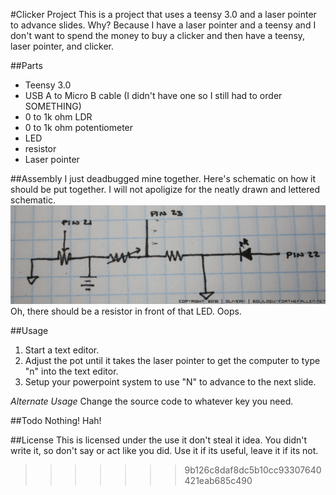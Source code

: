 #Clicker Project
This is a project that uses a teensy 3.0 and a laser pointer to advance slides.  Why?  Because I have a laser pointer and a teensy and I don't want to spend the money to buy a clicker and then have a teensy, laser pointer, and clicker.

##Parts
+ Teensy 3.0
+ USB A to Micro B cable (I didn't have one so I still had to order SOMETHING)
+ 0 to 1k ohm LDR
+ 0 to 1k ohm potentiometer
+ LED
+ resistor
+ Laser pointer

##Assembly
I just deadbugged mine together.  Here's schematic on how it should be put together.  I will not apoligize for the neatly drawn and lettered schematic.
![I can see clearly now, the rain is gone](schematic.png)
Oh, there should be a resistor in front of that LED.  Oops.

##Usage
1. Start a text editor.
1. Adjust the pot until it takes the laser pointer to get the computer to type "n" into the text editor.
1. Setup your powerpoint system to use "N" to advance to the next slide.

_Alternate Usage_
Change the source code to whatever key you need.

##Todo
Nothing! Hah!

##License
This is licensed under the use it don't steal it idea.  You didn't write it, so don't say or act like you did.  Use it if its useful, leave it if its not.
>>>>>>> 9b126c8daf8dc5b10cc93307640421eab685c490

